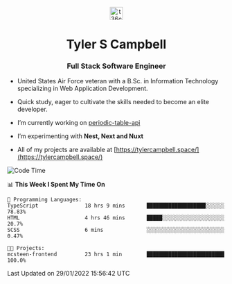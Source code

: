 <p align="center">
<a href="https://www.linkedin.com/in/t36campbell" target="blank"><img align="center" src="https://ik.imagekit.io/t36campbell/Portfolio/linkedin.png.original_m8bbGgPh6.png" alt="t36campbell" height="30" width="30" /></a>
</p>
<h1 align="center">Tyler S Campbell</h1>
<h3 align="center">Full Stack Software Engineer</h3>

* United States Air Force veteran with a B.Sc. in Information Technology specializing in Web Application Development. 

* Quick study, eager to cultivate the skills needed to become an elite developer.

* I’m currently working on [periodic-table-api](https://github.com/t36campbell/periodic-table-api)

* I’m experimenting with **Nest, Next and Nuxt**

* All of my projects are available at [https://tylercampbell.space/](https://tylercampbell.space/)

<!--START_SECTION:waka-->
![Code Time](http://img.shields.io/badge/Code%20Time-1%2C378%20hrs%2015%20mins-blue)

📊 **This Week I Spent My Time On** 

```text
💬 Programming Languages: 
TypeScript               18 hrs 9 mins       ███████████████████░░░░░░   78.83% 
HTML                     4 hrs 46 mins       █████░░░░░░░░░░░░░░░░░░░░   20.7% 
SCSS                     6 mins              ░░░░░░░░░░░░░░░░░░░░░░░░░   0.47%

🐱‍💻 Projects: 
mcsteen-frontend         23 hrs 1 min        █████████████████████████   100.0%

```


 Last Updated on 29/01/2022 15:56:42 UTC
<!--END_SECTION:waka-->
